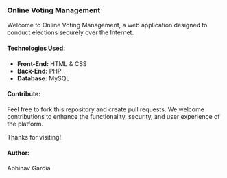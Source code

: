 ### Online Voting Management

Welcome to Online Voting Management, a web application designed to conduct elections securely over the Internet.

#### Technologies Used:
- **Front-End:** HTML & CSS
- **Back-End:** PHP
- **Database:** MySQL

#### Contribute:
Feel free to fork this repository and create pull requests. We welcome contributions to enhance the functionality, security, and user experience of the platform.

Thanks for visiting!

#### Author:
Abhinav Gardia
